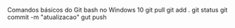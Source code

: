 Comandos básicos do Git bash no Windows 10
git pull
git add . 
git status
git commit -m "atualizacao"
gut push